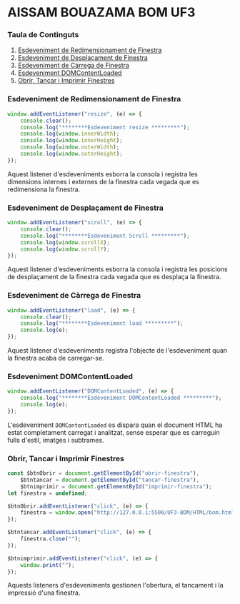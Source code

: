 # AISSAM BOUAZAMA BOM UF3


### Taula de Continguts
1. [Esdeveniment de Redimensionament de Finestra](#esdeveniment-de-redimensionament-de-finestra)
2. [Esdeveniment de Desplaçament de Finestra](#esdeveniment-de-desplaçament-de-finestra)
3. [Esdeveniment de Càrrega de Finestra](#esdeveniment-de-càrrega-de-finestra)
4. [Esdeveniment DOMContentLoaded](#esdeveniment-domcontentloaded)
5. [Obrir, Tancar i Imprimir Finestres](#obrir-tancar-i-imprimir-finestres)


### Esdeveniment de Redimensionament de Finestra
```javascript
window.addEventListener("resize", (e) => {
    console.clear();
    console.log("********Esdeveniment resize *********");
    console.log(window.innerWidth);
    console.log(window.innerHeight);
    console.log(window.outerWidth);
    console.log(window.outerHeight);
});
```
Aquest listener d'esdeveniments esborra la consola i registra les dimensions internes i externes de la finestra cada vegada que es redimensiona la finestra.

### Esdeveniment de Desplaçament de Finestra
```javascript
window.addEventListener("scroll", (e) => {
    console.clear();
    console.log("********Esdeveniment Scroll *********");
    console.log(window.scrollX);
    console.log(window.scrollY);
});
```
Aquest listener d'esdeveniments esborra la consola i registra les posicions de desplaçament de la finestra cada vegada que es desplaça la finestra.

### Esdeveniment de Càrrega de Finestra
```javascript
window.addEventListener("load", (e) => {
    console.clear();
    console.log("********Esdeveniment load *********");
    console.log(e);
});
```
Aquest listener d'esdeveniments registra l'objecte de l'esdeveniment quan la finestra acaba de carregar-se.

### Esdeveniment DOMContentLoaded
```javascript
window.addEventListener("DOMContentLoaded", (e) => {
    console.log("********Esdeveniment DOMContentLoaded *********");
    console.log(e);
});
```
L'esdeveniment `DOMContentLoaded` es dispara quan el document HTML ha estat completament carregat i analitzat, sense esperar que es carreguin fulls d'estil, imatges i subtrames.

### Obrir, Tancar i Imprimir Finestres
```javascript
const $btnObrir = document.getElementById("obrir-finestra"),
    $btntancar = document.getElementById("tancar-finestra"),
    $btnimprimir = document.getElementById("imprimir-finestra");
let finestra = undefined;

$btnObrir.addEventListener("click", (e) => {
    finestra = window.open("http://127.0.0.1:5500/UF3-BOM/HTML/bom.html");
});

$btntancar.addEventListener("click", (e) => {
    finestra.close("");
});

$btnimprimir.addEventListener("click", (e) => {
    window.print("");
});
```
Aquests listeners d'esdeveniments gestionen l'obertura, el tancament i la impressió d'una finestra.

